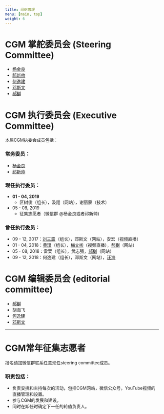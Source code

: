 ```yaml
---
title: 组织管理
menu: [main, top]
weight: 6
---
```


# CGM 掌舵委员会 (Steering Committee)
- [杨金良](http://jyanglab.com/)
- [祁新帅](http://xinshuaiqi.weebly.com/)
- [何逸建](https://www.linkedin.com/in/yijian-he-72a7548b)
- [邓斯文](http://plantandmicrobiology.berkeley.edu/profile/sdeng)
- [郝樾](https://yueyvettehao.github.io/)

# CGM 执行委员会 (Executive Committee)

本届CGM执委会成员包括：

### 常务委员：
- [杨金良](http://jyanglab.com/)
- [祁新帅](http://xinshuaiqi.weebly.com/)

### 现任执行委员：
- **01 - 04, 2019**
  - 区树俊（组长），汲翔（网站），谢丽蒙（技术）
- 05 - 08, 2019
  - 征集志愿者（微信群 @杨金良或者祁新帅)

### 曾任执行委员：  
- 09 - 12, 2017：[刘三震](http://plantgenomics.ksu.edu/liulab)（组长），邓斯文（网站），安宏（视频直播）
- 01 - 04, 2018：[黄璞](https://scholar.google.com/citations?user=r5cGFI8AAAAJ&hl=en)（组长），[梅文彬](https://wenbinmei.github.io/)（视频直播），[郝樾](https://yueyvettehao.github.io/)（网站）
- 05 - 08, 2018：雷栗（组长），武志强，[郝樾](https://yueyvettehao.github.io/)（网站）
- 09 - 12, 2018：何逸建（组长），邓斯文（网站），[汪海](https://tangscholars.ciifad.cornell.edu/people/hai-wang/)


# CGM 编辑委员会 (editorial committee)
- [郝樾](https://yueyvettehao.github.io/)
- 胡海飞
- [何逸建](https://www.linkedin.com/in/yijian-he-72a7548b)
- [邓斯文](http://plantandmicrobiology.berkeley.edu/profile/sdeng)

------------------

# CGM常年征集志愿者 

报名请加微信群联系任意现任steering committee成员。

### 职责包括：
- 负责安排和主持每次的活动，包括CGM网站，微信公众号，YouTube视频的直播管理和设置。
- 参与CGM的发展和建设。
- 同时在卸任时确定下一任的轮值负责人。

